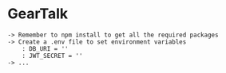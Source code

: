 # GearTalk
    -> Remember to npm install to get all the required packages
    -> Create a .env file to set environment variables
        : DB_URI = ''
        : JWT_SECRET = ''
    -> ...